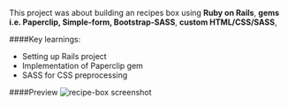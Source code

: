 This project was about building an recipes box using
**Ruby on Rails**, **gems i.e. Paperclip, Simple-form, Bootstrap-SASS**, **custom HTML/CSS/SASS**,

####Key learnings:

- Setting up Rails project
- Implementation of Paperclip gem
- SASS for CSS preprocessing

####Preview
![recipe-box screenshot](https://github.com/maciejk77/recipe-box/)

